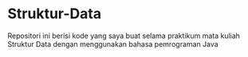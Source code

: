 # Struktur-Data
Repositori ini berisi kode yang saya buat selama praktikum mata kuliah Struktur Data dengan menggunakan bahasa pemrograman Java
